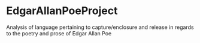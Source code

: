 # EdgarAllanPoeProject
Analysis of language pertaining to capture/enclosure and release in regards to the poetry and prose of Edgar Allan Poe
